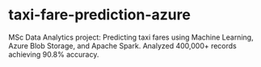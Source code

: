 # taxi-fare-prediction-azure
MSc Data Analytics project: Predicting taxi fares using Machine Learning, Azure Blob Storage, and Apache Spark. Analyzed 400,000+ records achieving 90.8% accuracy.
